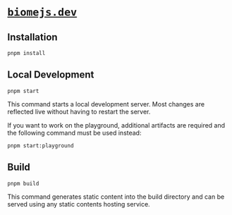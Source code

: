 # [`biomejs.dev`](https://biomejs.dev/)

## Installation

```shell
pnpm install
```

## Local Development

```shell
pnpm start
```

This command starts a local development server. Most changes are reflected live without having to restart the server.

If you want to work on the playground, additional artifacts are required and the following command must be used instead:

```shell
pnpm start:playground
```

## Build

```shell
pnpm build
```

This command generates static content into the build directory and can be served using any static contents hosting service.
